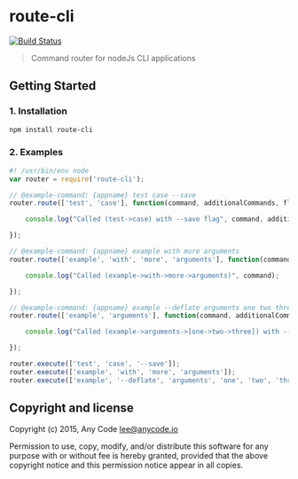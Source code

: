 # route-cli

[![Build Status](https://travis-ci.org/any-code/route-cli.svg?branch=master)](https://travis-ci.org/any-code/route-cli)

> Command router for nodeJs CLI applications 

## Getting Started

### 1. Installation

``` bash
npm install route-cli
```

### 2. Examples

``` javascript
#! /usr/bin/env node
var router = require('route-cli');

// @example-command: {appname} test case --save
router.route(['test', 'case'], function(command, additionalCommands, flags) {

    console.log("Called (test->case) with --save flag", command, additionalCommands, flags);

});

// @example-command: {appname} example with more arguments
router.route(['example', 'with', 'more', 'arguments'], function(command) {

    console.log("Called (example->with->more->arguments)", command);

});

// @example-command: {appname} example --deflate arguments one two three
router.route(['example', 'arguments'], function(command, additionalCommands, flags) {

    console.log("Called (example->arguments->[one->two->three]) with --deflate flag", command, additionalCommands, flags);

});

router.execute(['test', 'case', '--save']);
router.execute(['example', 'with', 'more', 'arguments']);
router.execute(['example', '--deflate', 'arguments', 'one', 'two', 'three']);
```

## Copyright and license
Copyright (c) 2015, Any Code <lee@anycode.io>

Permission to use, copy, modify, and/or distribute this software for any
purpose with or without fee is hereby granted, provided that the above
copyright notice and this permission notice appear in all copies.
